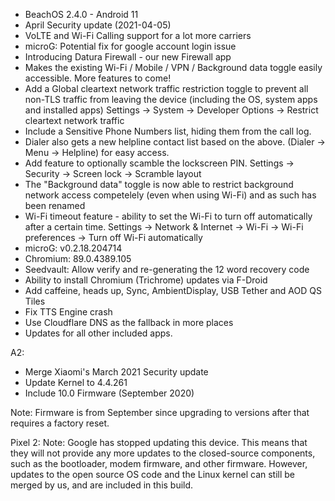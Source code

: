 * BeachOS 2.4.0 - Android 11
* April Security update (2021-04-05)
* VoLTE and Wi-Fi Calling support for a lot more carriers
* microG: Potential fix for google account login issue
* Introducing Datura Firewall - our new Firewall app
* Makes the existing Wi-Fi / Mobile / VPN / Background data toggle easily accessible. More features to come!
* Add a Global cleartext network traffic restriction toggle to prevent all non-TLS traffic from leaving the device (including the OS, system apps and installed apps) Settings -> System -> Developer Options -> Restrict cleartext network traffic
* Include a Sensitive Phone Numbers list, hiding them from the call log.
* Dialer also gets a new helpline contact list based on the above. (Dialer -> Menu -> Helpline) for easy access.
* Add feature to optionally scamble the lockscreen PIN. Settings -> Security -> Screen lock -> Scramble layout
* The "Background data" toggle is now able to restrict background network access competelely (even when using Wi-Fi) and as such has been renamed
* Wi-Fi timeout feature - ability to set the Wi-Fi to turn
  off automatically after a certain time. Settings -> Network & Internet -> Wi-Fi -> Wi-Fi preferences -> Turn off Wi-Fi automatically
* microG: v0.2.18.204714
* Chromium: 89.0.4389.105
* Seedvault: Allow verify and re-generating the 12 word recovery code
* Ability to install Chromium (Trichrome) updates via F-Droid
* Add caffeine, heads up, Sync, AmbientDisplay, USB Tether and AOD QS Tiles
* Fix TTS Engine crash
* Use Cloudflare DNS as the fallback in more places
* Updates for all other included apps.

A2:
* Merge Xiaomi's March 2021 Security update
* Update Kernel to 4.4.261
* Include 10.0 Firmware (September 2020)

Note: Firmware is from September since upgrading to versions after that
requires a factory reset.

Pixel 2:
Note:
Google has stopped updating this device. This means that
they will not provide any more updates to the closed-source components,
such as the bootloader, modem firmware, and other firmware.
However, updates to the open source OS code and the Linux kernel
can still be merged by us, and are included in this build.